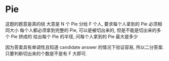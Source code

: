 # Pie

这题的题意是真的绕
大意是 N 个 Pie 分给 F 个人, 要求每个人拿到的 Pie 必须相同大小
每个人都必须拿到完整的 Pie, 可以是被切出来的, 但是不能是切出来的多个 Pie 拼成的
给出每个 Pie 的半径, 问每个人拿到的 Pie 最大是多少

因为答案具有单调性且知道 candidate answer 的情况下验证容易, 所以二分答案. 只要判断切出来的个数是不是有 F 大即可.
